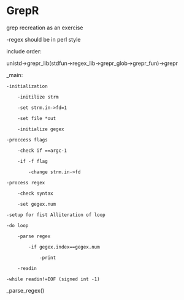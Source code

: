 GrepR
=====

grep recreation as an exercise

-regex should be in perl style


include order:

unistd->grepr_lib(stdfun->regex_lib->grepr_glob->grepr_fun)->grepr


_main:

	-initialization

		-initilize strm
	
		-set strm.in->fd=1
	
		-set file *out
	
		-initialize gegex
	
	-proccess flags

		-check if ==argc-1
	
		-if -f flag
	
			-change strm.in->fd
		
	-process regex

		-check syntax
	
		-set gegex.num
	
	-setup for fist Alliteration of loop

	-do loop

		-parse regex
	
			-if gegex.index==gegex.num
		
				-print
			
		-readin
	
	-while readin!=EOF (signed int -1)


_parse_regex()

